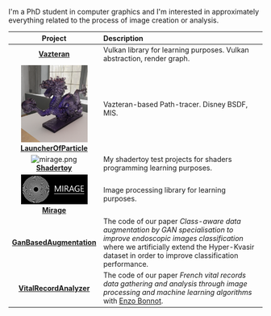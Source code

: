 I'm a PhD student in computer graphics and I'm interested in approximately everything related to the process of image creation or analysis.

| Project                                                                                                                                                                                           | Description                                                                                                                                                                                                                                                                                               |
|:-------------------------------------------------------------------------------------------------------------------------------------------------------------------------------------------------:|:--------------------------------------------------------------------------------------------------------------------------------------------------------------------------------------------------------------------------------------------------------------------------------------------------------- |
| **[Vazteran](https://github.com/PlathC/Vazteran)** | Vulkan library for learning purposes. Vulkan abstraction, render graph.                                                                                                                                                                                                                                                          |
| <img title="" src="https://github.com/PlathC/LauncherOfParticle/raw/main/img/Dragon2.png" alt="mirage.png" width="132" data-align="inline"><br/>**[LauncherOfParticle](https://github.com/PlathC/LauncherOfParticle)** | Vazteran-based Path-tracer. Disney BSDF, MIS.                                                                                                                                                                                                                                                         |
| <img title="" src="https://www.shadertoy.com/media/users/PlathC/profile.png" alt="mirage.png" width="132" data-align="inline"><br/>[**Shadertoy**](https://www.shadertoy.com/user/PlathC)                  | My shadertoy test projects for shaders programming learning purposes.                                                                                                                                                                                                                    |
| <img title="" src="https://github.com/PlathC/PlathC/blob/master/img/mirage.png" alt="mirage.png" width="132" data-align="inline"><br/>[**Mirage**](https://github.com/PlathC/Mirage)                       | Image processing library for learning purposes.                                                                                                                                                                                                                                                           |
| **[GanBasedAugmentation](https://github.com/PlathC/GanBasedAugmentation)**                                                                                                                      | The code of our paper *Class-aware data augmentation by GAN specialisation to improve endoscopic images classification* where we artificially extend the Hyper-Kvasir dataset in order to improve classification performance.                                                                                 |
| **[VitalRecordAnalyzer](https://github.com/PlathC/VitalRecordAnalyser)**                                                                                                                      | The code of our paper *French vital records data gathering and analysis through image processing and machine learning algorithms* with [Enzo Bonnot](https://github.com/enzo-bonnot).                                                                                 |
